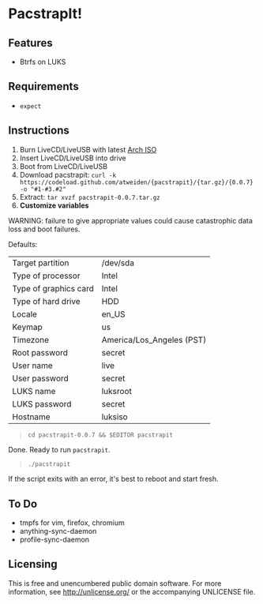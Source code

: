 PacstrapIt!
===========

Features
--------

- Btrfs on LUKS


Requirements
------------

- `expect`


Instructions
------------

1. Burn LiveCD/LiveUSB with latest [Arch ISO](https://www.archlinux.org/download/)
2. Insert LiveCD/LiveUSB into drive
3. Boot from LiveCD/LiveUSB
4. Download pacstrapit: `curl -k https://codeload.github.com/atweiden/{pacstrapit}/{tar.gz}/{0.0.7} -o "#1-#3.#2"`
5. Extract: `tar xvzf pacstrapit-0.0.7.tar.gz`
6. **Customize variables**

WARNING: failure to give appropriate values could cause catastrophic
data loss and boot failures.

Defaults:

<table>
<tr><td>Target partition</td><td>/dev/sda</td><tr>
<tr><td>Type of processor</td><td>Intel</td><tr>
<tr><td>Type of graphics card</td><td>Intel</td><tr>
<tr><td>Type of hard drive</td><td>HDD</td><tr>
<tr><td>Locale</td><td>en_US</td><tr>
<tr><td>Keymap</td><td>us</td><tr>
<tr><td>Timezone</td><td>America/Los_Angeles (PST)</td><tr>
<tr><td>Root password</td><td>secret</td><tr>
<tr><td>User name</td><td>live</td><tr>
<tr><td>User password</td><td>secret</td><tr>
<tr><td>LUKS name</td><td>luksroot</td><tr>
<tr><td>LUKS password</td><td>secret</td><tr>
<tr><td>Hostname</td><td>luksiso</td><tr>
</table>

> `cd pacstrapit-0.0.7 && $EDITOR pacstrapit`

Done. Ready to run `pacstrapit`.

> `./pacstrapit`

If the script exits with an error, it's best to reboot and start fresh.


To Do
-----

- tmpfs for vim, firefox, chromium
- anything-sync-daemon
- profile-sync-daemon

Licensing
---------

This is free and unencumbered public domain software. For more
information, see http://unlicense.org/ or the accompanying UNLICENSE file.
